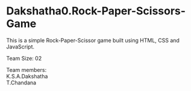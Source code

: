# Dakshatha0.Rock-Paper-Scissors-Game

This is a simple Rock-Paper-Scissor game built using HTML, CSS and JavaScript.






Team Size: 02








Team members:<br />
K.S.A.Dakshatha<br />
T.Chandana
